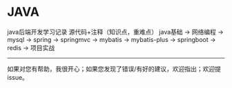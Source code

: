 # JAVA
java后端开发学习记录
源代码+注释（知识点，重难点）
java基础 -> 网络编程 -> mysql -> spring -> springmvc -> mybatis -> mybatis-plus -> springboot -> redis -> 项目实战

-------
如果对您有帮助，我很开心；如果您发现了错误/有好的建议，欢迎指出；欢迎提 issue。
